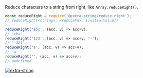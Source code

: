 Reduce characters to a string from right, like `Array.reduceRight()`.

```javascript
const reduceRight = require('@extra-string/reduce-right');
// reduceRight(<string>, <reduceFn>, [initialValue])

reduceRight('abc', (acc, v) => acc+v);
// 'cba'
reduceRight('123', (acc, v) => acc+v, '-');
// '-321'
reduceRight('a', (acc, v) => acc+v);
// 'a'
reduceRight('', (acc, v) => acc+v);
// undefined
```


[![extra-string](https://i.imgur.com/y4YVIau.jpg)](https://www.npmjs.com/package/extra-string)
